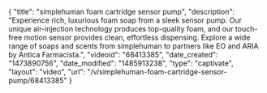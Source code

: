{
    "title": "simplehuman foam cartridge sensor pump",
    "description": "Experience rich, luxurious foam soap from a sleek sensor pump. Our unique air-injection technology produces top-quality foam, and our touch-free motion sensor provides clean, effortless dispensing. Explore a wide range of soaps and scents from simplehuman to partners like EO and ARIA by Antica Farmacista.",
    "videoid": "68413385",
    "date_created": "1473890756",
    "date_modified": "1485913238",
    "type": "captivate",
    "layout": "video",
    "url": "\/v\/simplehuman-foam-cartridge-sensor-pump\/68413385"
}